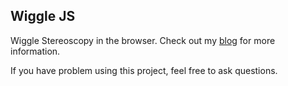 Wiggle JS
--------------------------

Wiggle Stereoscopy in the browser.
Check out my [blog](https://fulmicoton.com/posts/wiggle/) for more information.

If you have problem using this project, feel free to ask questions.

